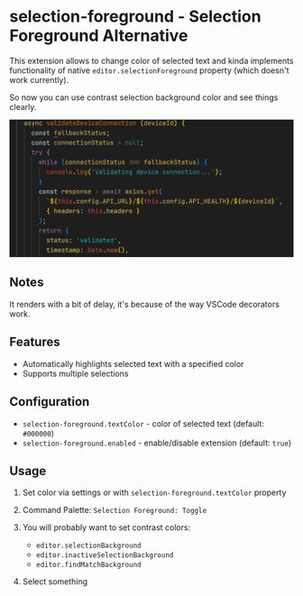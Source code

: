 # selection-foreground - Selection Foreground Alternative

This extension allows to change color of selected text and kinda implements functionality of native `editor.selectionForeground` property (which doesn't work currently).

So now you can use contrast selection background color and see things clearly.

![Section Decoration Example](images/example.gif)

## Notes

It renders with a bit of delay, it's because of the way VSCode decorators work.

## Features

- Automatically highlights selected text with a specified color
- Supports multiple selections

## Configuration

- `selection-foreground.textColor` - color of selected text (default: `#000000`)
- `selection-foreground.enabled` - enable/disable extension (default: `true`)

## Usage

1. Set color via settings or with `selection-foreground.textColor` property
2. Command Palette: `Selection Foreground: Toggle`
3. You will probably want to set contrast colors:

   - `editor.selectionBackground`
   - `editor.inactiveSelectionBackground`
   - `editor.findMatchBackground`

4. Select something

